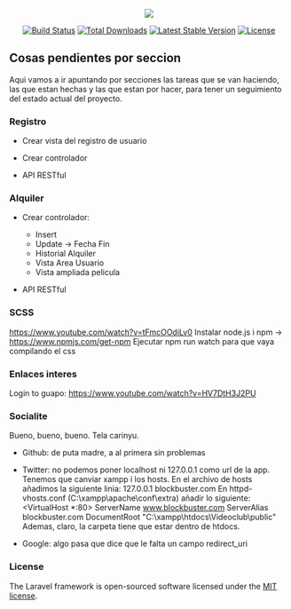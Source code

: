 <p align="center"><img src="https://laravel.com/assets/img/components/logo-laravel.svg"></p>

<p align="center">
<a href="https://travis-ci.org/laravel/framework"><img src="https://travis-ci.org/laravel/framework.svg" alt="Build Status"></a>
<a href="https://packagist.org/packages/laravel/framework"><img src="https://poser.pugx.org/laravel/framework/d/total.svg" alt="Total Downloads"></a>
<a href="https://packagist.org/packages/laravel/framework"><img src="https://poser.pugx.org/laravel/framework/v/stable.svg" alt="Latest Stable Version"></a>
<a href="https://packagist.org/packages/laravel/framework"><img src="https://poser.pugx.org/laravel/framework/license.svg" alt="License"></a>
</p>

## Cosas pendientes por seccion

Aqui vamos a ir apuntando por secciones las tareas que se van haciendo, las que estan hechas y las que estan por hacer, para tener un seguimiento del estado actual del proyecto.

### Registro

- Crear vista del registro de usuario
- Crear controlador

- API RESTful

### Alquiler

- Crear controlador:
    - Insert
    - Update -> Fecha Fin
    - Historial Alquiler
    - Vista Area Usuario
    - Vista ampliada pelicula

- API RESTful

### SCSS

https://www.youtube.com/watch?v=tFmcOOdiLv0
Instalar node.js i npm -> https://www.npmjs.com/get-npm
Ejecutar npm run watch para que vaya compilando el css

### Enlaces interes

Login to guapo: https://www.youtube.com/watch?v=HV7DtH3J2PU

### Socialite
Bueno, bueno, bueno. Tela carinyu.
  - Github: de puta madre, a al primera sin problemas

  - Twitter: no podemos poner localhost ni 127.0.0.1 como url de la app. Tenemos que canviar xampp i los hosts.
    En el archivo de hosts añadimos la siguiente linia: 127.0.0.1   blockbuster.com
    En httpd-vhosts.conf (C:\xampp\apache\conf\extra) añadir lo siguiente:
      <VirtualHost *:80>
        ServerName www.blockbuster.com
        ServerAlias blockbuster.com
        DocumentRoot "C:\xampp\htdocs\Videoclub\public"
      </VirtualHost>
    Ademas, claro, la carpeta tiene que estar dentro de htdocs.

  - Google: algo pasa que dice que le falta un campo redirect_uri
  
### License

The Laravel framework is open-sourced software licensed under the [MIT license](https://opensource.org/licenses/MIT).
